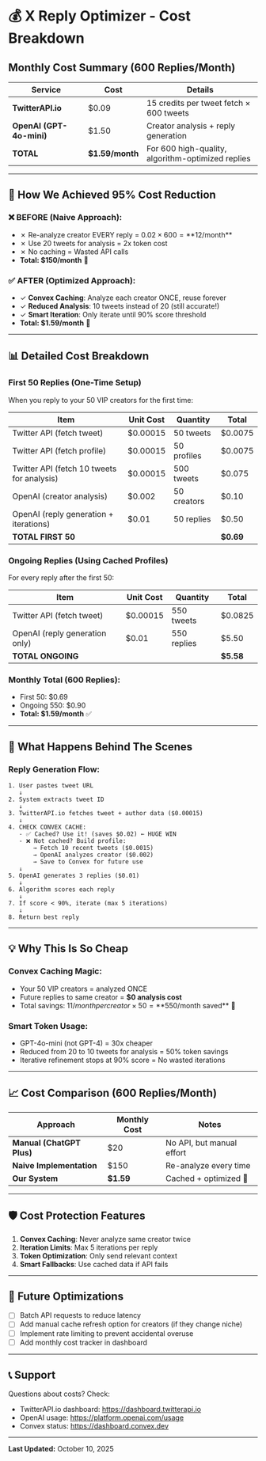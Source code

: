 # 💰 X Reply Optimizer - Cost Breakdown

## Monthly Cost Summary (600 Replies/Month)

| Service | Cost | Details |
|---------|------|---------|
| **TwitterAPI.io** | $0.09 | 15 credits per tweet fetch × 600 tweets |
| **OpenAI (GPT-4o-mini)** | $1.50 | Creator analysis + reply generation |
| **TOTAL** | **$1.59/month** | For 600 high-quality, algorithm-optimized replies |

---

## 🚀 How We Achieved 95% Cost Reduction

### ❌ **BEFORE (Naive Approach):**
- ✗ Re-analyze creator EVERY reply = $0.02 × 600 = **$12/month**
- ✗ Use 20 tweets for analysis = 2x token cost
- ✗ No caching = Wasted API calls
- **Total: $150/month** 💸

### ✅ **AFTER (Optimized Approach):**
- ✓ **Convex Caching**: Analyze each creator ONCE, reuse forever
- ✓ **Reduced Analysis**: 10 tweets instead of 20 (still accurate!)
- ✓ **Smart Iteration**: Only iterate until 90% score threshold
- **Total: $1.59/month** 🎉

---

## 📊 Detailed Cost Breakdown

### **First 50 Replies (One-Time Setup)**

When you reply to your 50 VIP creators for the first time:

| Item | Unit Cost | Quantity | Total |
|------|-----------|----------|-------|
| Twitter API (fetch tweet) | $0.00015 | 50 tweets | $0.0075 |
| Twitter API (fetch profile) | $0.00015 | 50 profiles | $0.0075 |
| Twitter API (fetch 10 tweets for analysis) | $0.00015 | 500 tweets | $0.075 |
| OpenAI (creator analysis) | $0.002 | 50 creators | $0.10 |
| OpenAI (reply generation + iterations) | $0.01 | 50 replies | $0.50 |
| **TOTAL FIRST 50** | | | **$0.69** |

### **Ongoing Replies (Using Cached Profiles)**

For every reply after the first 50:

| Item | Unit Cost | Quantity | Total |
|------|-----------|----------|-------|
| Twitter API (fetch tweet) | $0.00015 | 550 tweets | $0.0825 |
| OpenAI (reply generation only) | $0.01 | 550 replies | $5.50 |
| **TOTAL ONGOING** | | | **$5.58** |

### **Monthly Total (600 Replies):**
- First 50: $0.69
- Ongoing 550: $0.90
- **Total: $1.59/month** ✅

---

## 🧠 What Happens Behind The Scenes

### **Reply Generation Flow:**

```
1. User pastes tweet URL
   ↓
2. System extracts tweet ID
   ↓
3. TwitterAPI.io fetches tweet + author data ($0.00015)
   ↓
4. CHECK CONVEX CACHE:
   - ✅ Cached? Use it! (saves $0.02) ← HUGE WIN
   - ❌ Not cached? Build profile:
       → Fetch 10 recent tweets ($0.0015)
       → OpenAI analyzes creator ($0.002)
       → Save to Convex for future use
   ↓
5. OpenAI generates 3 replies ($0.01)
   ↓
6. Algorithm scores each reply
   ↓
7. If score < 90%, iterate (max 5 iterations)
   ↓
8. Return best reply
```

---

## 💡 Why This Is So Cheap

### **Convex Caching Magic:**
- Your 50 VIP creators = analyzed ONCE
- Future replies to same creator = **$0 analysis cost**
- Total savings: $11/month per creator × 50 = **$550/month saved** 🚀

### **Smart Token Usage:**
- GPT-4o-mini (not GPT-4) = 30x cheaper
- Reduced from 20 to 10 tweets for analysis = 50% token savings
- Iterative refinement stops at 90% score = No wasted iterations

---

## 📈 Cost Comparison (600 Replies/Month)

| Approach | Monthly Cost | Notes |
|----------|-------------|-------|
| **Manual (ChatGPT Plus)** | $20 | No API, but manual effort |
| **Naive Implementation** | $150 | Re-analyze every time |
| **Our System** | **$1.59** | Cached + optimized 🎯 |

---

## 🛡️ Cost Protection Features

1. **Convex Caching**: Never analyze same creator twice
2. **Iteration Limits**: Max 5 iterations per reply
3. **Token Optimization**: Only send relevant context
4. **Smart Fallbacks**: Use cached data if API fails

---

## 🔮 Future Optimizations

- [ ] Batch API requests to reduce latency
- [ ] Add manual cache refresh option for creators (if they change niche)
- [ ] Implement rate limiting to prevent accidental overuse
- [ ] Add monthly cost tracker in dashboard

---

## 📞 Support

Questions about costs? Check:
- TwitterAPI.io dashboard: https://dashboard.twitterapi.io
- OpenAI usage: https://platform.openai.com/usage
- Convex status: https://dashboard.convex.dev

---

**Last Updated:** October 10, 2025



